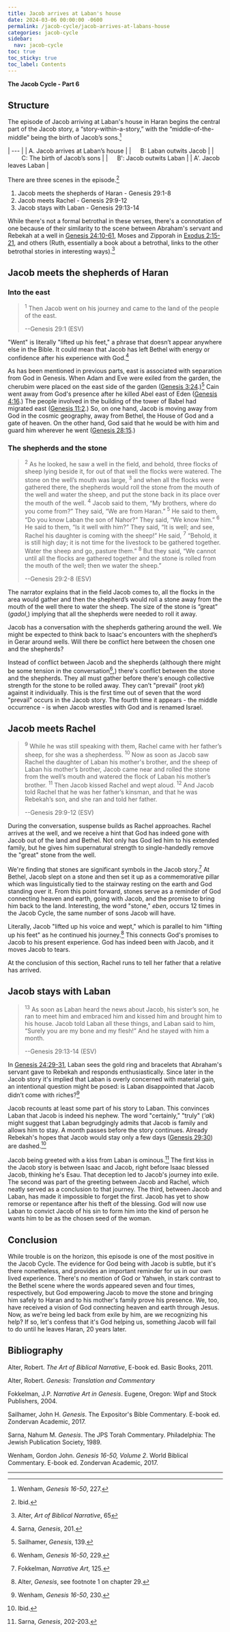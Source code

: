 ```yaml
---
title: Jacob arrives at Laban's house
date: 2024-03-06 00:00:00 -0600
permalink: /jacob-cycle/jacob-arrives-at-labans-house
categories: jacob-cycle
sidebar:
  nav: jacob-cycle
toc: true
toc_sticky: true
toc_label: Contents
---
```

**The Jacob Cycle - Part 6**

## Structure

The episode of Jacob arriving at Laban's house in Haran begins the central part of the Jacob story,
a “story-within-a-story,” with the “middle-of-the-middle” being the birth of Jacob’s sons.[^1]

| --- |
| A. Jacob arrives at Laban’s house |
| &ensp;&ensp; B: Laban outwits Jacob |
| &ensp;&ensp;&ensp;&ensp; C: The birth of Jacob’s sons |
| &ensp;&ensp; B': Jacob outwits Laban |
| A'. Jacob leaves Laban |

There are three scenes in the episode.[^2]

1. Jacob meets the shepherds of Haran - Genesis 29:1-8
2. Jacob meets Rachel - Genesis 29:9-12
3. Jacob stays with Laban - Genesis 29:13-14

While there's not a formal betrothal in these verses, there's a connotation of one because of their
similarity to the scene between Abraham's servant and Rebekah at a well in
[Genesis 24:10-61](https://biblia.com/bible/esv/genesis/24/10-61), Moses and Zipporah in
[Exodus 2:15-21](https://biblia.com/bible/esv/exodus/2/15-21), and others (Ruth, essentially a book
about a betrothal, links to the other betrothal stories in interesting ways).[^3]

## Jacob meets the shepherds of Haran

### Into the east

> <sup>1</sup> Then Jacob went on his journey and came to the land of the people of the east.
>
> --Genesis 29:1 (ESV)

"Went" is literally "lifted up his feet," a phrase that doesn’t appear anywhere else in the Bible.
It could mean that Jacob has left Bethel with energy or confidence after his experience with
God.[^4]

As has been mentioned in previous parts, east is associated with separation from God in Genesis.
When Adam and Eve were exiled from the garden, the cherubim were placed on the east side of the
garden ([Genesis 3:24](https://biblia.com/bible/esv/genesis/3/24).)[^5] Cain went away from God's
presence after he killed Abel east of Eden
([Genesis 4:16](https://biblia.com/bible/esv/genesis/4/16).) The people involved in the building of
the tower of Babel had migrated east ([Genesis 11:2](https://biblia.com/bible/esv/genesis/11/2).)
So, on one hand, Jacob is moving away from God in the cosmic geography, away from Bethel, the House
of God and a gate of heaven. On the other hand, God said that he would be with him and guard him
wherever he went ([Genesis 28:15](https://biblia.com/bible/esv/genesis/28/15).)

### The shepherds and the stone

> <sup>2</sup> As he looked, he saw a well in the field, and behold, three flocks of sheep lying
beside it, for out of that well the flocks were watered. The stone on the well’s mouth was large,
<sup>3</sup> and when all the flocks were gathered there, the shepherds would roll the stone from
the mouth of the well and water the sheep, and put the stone back in its place over the mouth of the
well. <sup>4</sup> Jacob said to them, “My brothers, where do you come from?” They said, “We are
from Haran.” <sup>5</sup> He said to them, “Do you know Laban the son of Nahor?” They said, “We know
him.” <sup>6</sup> He said to them, “Is it well with him?” They said, “It is well; and see, Rachel
his daughter is coming with the sheep!” He said, <sup>7</sup> “Behold, it is still high day; it is
not time for the livestock to be gathered together. Water the sheep and go, pasture them.”
<sup>8</sup> But they said, “We cannot until all the flocks are gathered together and the stone is
rolled from the mouth of the well; then we water the sheep.”
>
> --Genesis 29:2-8 (ESV)

The narrator explains that in the field Jacob comes to, all the flocks in the area would gather and
then the shepherd’s would roll a stone away from the mouth of the well there to water the sheep. The
size of the stone is “great” (*gadol*,) implying that all the shepherds were needed to roll it away.

Jacob has a conversation with the shepherds gathering around the well. We might be expected to think
back to Isaac's encounters with the shepherd’s in Gerar around wells. Will there be conflict here
between the chosen one and the shepherds?

Instead of conflict between Jacob and the shepherds (although there might be some tension in the
conversation[^6],) there's conflict between the stone and the shepherds. They all must gather before
there's enough collective strength for the stone to be rolled away. They can’t "prevail"
(root *ykl*) against it individually. This is the first time out of seven that the word "prevail"
occurs in the Jacob story. The fourth time it appears - the middle occurrence - is when Jacob
wrestles with God and is renamed Israel.

## Jacob meets Rachel

> <sup>9</sup> While he was still speaking with them, Rachel came with her father’s sheep, for she
was a shepherdess. <sup>10</sup> Now as soon as Jacob saw Rachel the daughter of Laban his mother's
brother, and the sheep of Laban his mother’s brother, Jacob came near and rolled the stone from the
well’s mouth and watered the flock of Laban his mother’s brother. <sup>11</sup> Then Jacob kissed
Rachel and wept aloud. <sup>12</sup> And Jacob told Rachel that he was her father’s kinsman, and
that he was Rebekah’s son, and she ran and told her father.
>
> --Genesis 29:9-12 (ESV)

During the conversation, suspense builds as Rachel approaches. Rachel arrives at the well, and we
receive a hint that God has indeed gone with Jacob out of the land and Bethel. Not only has God led
him to his extended family, but he gives him supernatural strength to single-handedly remove the
"great" stone from the well.

We're finding that stones are significant symbols in the Jacob story.[^7] At Bethel, Jacob slept on
a stone and then set it up as a commemorative pillar which was linguistically tied to the stairway 
resting on the earth and God standing over it. From this point forward, stones serve as a reminder 
of God connecting heaven and earth, going with Jacob, and the promise to bring him back to the land. 
Interesting, the word "stone," *eben*, occurs 12 times in the Jacob Cycle, the same number of sons
Jacob will have.

Literally, Jacob "lifted up his voice and wept," which is parallel to him "lifting up his feet" as 
he continued his journey.[^8] This connects God's promises to Jacob to his present experience. God 
has indeed been with Jacob, and it moves Jacob to tears.

At the conclusion of this section, Rachel runs to tell her father that a relative has arrived.

## Jacob stays with Laban

> <sup>13</sup> As soon as Laban heard the news about Jacob, his sister’s son, he ran to meet him
and embraced him and kissed him and brought him to his house. Jacob told Laban all these things, and
Laban said to him, “Surely you are my bone and my flesh!” And he stayed with him a month.
>
> --Genesis 29:13-14 (ESV)

In [Genesis 24:29-31](https://biblia.com/bible/esv/genesis/24/29-31), Laban sees the gold ring and
bracelets that Abraham's servant gave to Rebekah and responds enthusiastically. Since later in the
Jacob story it's implied that Laban is overly concerned with material gain, an intentional question
might be posed: is Laban disappointed that Jacob didn’t come with riches?[^9]

Jacob recounts at least some part of his story to Laban. This convinces Laban that Jacob is indeed
his nephew. The word "certainly," "truly" (*'ak*) might suggest that Laban begrudgingly admits that
Jacob is family and allows him to stay. A month passes before the story continues. Already Rebekah's
hopes that Jacob would stay only a few days
([Genesis 29:30](https://biblia.com/bible/esv/genesis/29/30)) are dashed.[^10]

Jacob being greeted with a kiss from Laban is ominous.[^11] The first kiss in the Jacob story is
between Isaac and Jacob, right before Isaac blessed Jacob, thinking he's Esau. That deception led to
Jacob's journey into exile. The second was part of the greeting between Jacob and Rachel, which
neatly served as a conclusion to that journey. The third, between Jacob and Laban, has made it
impossible to forget the first. Jacob has yet to show remorse or repentance after his theft of the
blessing. God will now use Laban to convict Jacob of his sin to form him into the kind of person he
wants him to be as the chosen seed of the woman.

## Conclusion

While trouble is on the horizon, this episode is one of the most positive in the Jacob Cycle. The 
evidence for God being with Jacob is subtle, but it's there nonetheless, and provides an important
reminder for us in our own lived experience. There's no mention of God or Yahweh, in stark contrast
to the Bethel scene where the words appeared seven and four times, respectively, but God empowering 
Jacob to move the stone and bringing him safely to Haran and to his mother's family prove his 
presence. We, too, have received a vision of God connecting heaven and earth through Jesus. Now, as
we're being led back from exile by him, are we recognizing his help? If so, let's confess that it's
God helping us, something Jacob will fail to do until he leaves Haran, 20 years later.

## Bibliography

Alter, Robert. *The Art of Biblical Narrative*, E-book ed. Basic Books, 2011.

Alter, Robert. *Genesis: Translation and Commentary*

Fokkelman, J.P. *Narrative Art in Genesis*. Eugene, Oregon: Wipf and Stock Publishers, 2004.

Sailhamer, John H. *Genesis*. The Expositor's Bible Commentary. E-book ed. Zondervan Academic, 2017. 

Sarna, Nahum M. *Genesis*. The JPS Torah Commentary. Philadelphia: The Jewish Publication Society,
1989.

Wenham, Gordon John. *Genesis 16-50, Volume 2*. World Biblical Commentary. E-book ed. Zondervan 
Academic, 2017.

---

[^1]: Wenham, *Genesis 16-50*, 227.
[^2]: Ibid.
[^3]: Alter, *Art of Biblical Narrative*, 65
[^4]: Sarna, *Genesis*, 201.
[^5]: Sailhamer, *Genesis*, 139.
[^6]: Wenham, *Genesis 16-50*, 229.
[^7]: Fokkelman, *Narrative Art*, 125.
[^8]: Alter, *Genesis*, see footnote 1 on chapter 29.
[^9]: Wenham, *Genesis 16-50*, 230.
[^10]: Ibid.
[^11]: Sarna, *Genesis*, 202-203.